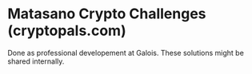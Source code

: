 Matasano Crypto Challenges (cryptopals.com)
===========================================

Done as professional developement at Galois. These solutions might be
shared internally.
